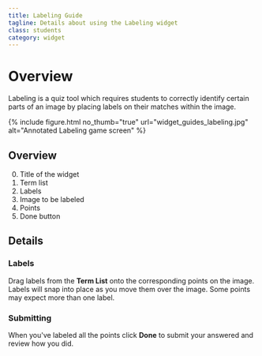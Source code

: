 ```yaml
---
title: Labeling Guide
tagline: Details about using the Labeling widget
class: students
category: widget
---
```

# Overview

Labeling is a quiz tool which requires students to correctly identify certain parts of an image by placing labels on their matches within the image.

{% include figure.html
	no_thumb="true"
	url="widget_guides_labeling.jpg"
	alt="Annotated Labeling game screen"
%}

## Overview

0. Title of the widget
0. Term list
0. Labels
0. Image to be labeled
0. Points
0. Done button

## Details

### Labels

Drag labels from the **Term List** onto the corresponding points on the image. Labels will snap into place as you move them over the image. Some points may expect more than one label.

### Submitting

When you've labeled all the points click **Done** to submit your answered and review how you did.
